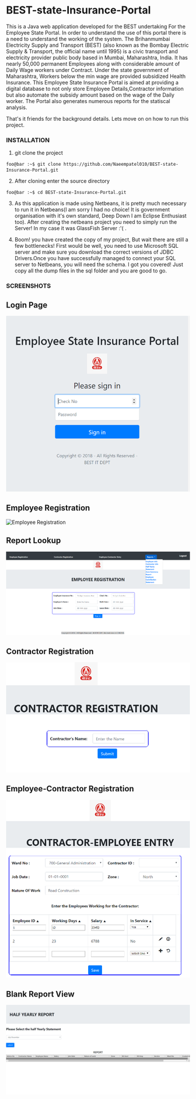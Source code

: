 # BEST-state-Insurance-Portal
This is a  Java web application developed for the BEST undertaking For the Employee State Portal. In order to understand the use of this portal there is a need to understand the working of the system. The Brihanmumbai Electricity Supply and Transport (BEST) (also known as the Bombay Electric Supply & Transport, the official name until 1995) is a civic transport and electricity provider public body based in Mumbai, Maharashtra, India. It has nearly 50,000 permanent Employees along with considerable amount of Daily Wage workers under Contract.
Under the state government of Maharashtra, Workers below the min wage are provided subsidized Health Insurance. This Employee State Insurance Portal is aimed at providing a digital database to not only store Employee Details,Contractor information but also automate the subsidy amount based on the wage of the Daily worker. The Portal also generates numerous reports for the statiscal analysis.

That's it friends for the background details. Lets move on on how to run this project.

### INSTALLATION

1. git clone the project
```console
foo@bar :~$ git clone https://github.com/Naeempatel010/BEST-state-Insurance-Portal.git
```

2. After cloning enter the source directory
```console
foo@bar :~$ cd BEST-state-Insurance-Portal.git
```
3. As this application is made using Netbeans, it is pretty much necessary to run it in Netbeans(I am sorry I had no choice! It is government organisation with it's own standard, Deep Down I am Eclipse Enthusiast too). After creating the netbeans project you need to simply run the Server! In my case it was GlassFish Server :'( . 

4. Boom! you have created the copy of my project, But wait there are still a few bottlenecks! First would be well, you need to use Microsoft SQL server and make sure you download the correct versions of JDBC Drivers.Once you have successfully managed to connect your SQL server to Netbeans, you will need the schema. I got you covered! Just copy all the dump files in the sql folder and you are good to go.

### SCREENSHOTS
## Login Page
![Login Page](https://github.com/Naeempatel010/BEST-state-Insurance-Portal/blob/master/website_images/index.jpeg)

## Employee Registration
![Employee Registration](https://github.com/Naeempatel010/BEST-state-Insurance-Portal/blob/master/website_images/main.jpgg)


## Report Lookup
![Report Lookup](https://github.com/Naeempatel010/BEST-state-Insurance-Portal/blob/master/website_images/reportshow.jpg)


## Contractor Registration
![Contractor Registration](https://github.com/Naeempatel010/BEST-state-Insurance-Portal/blob/master/website_images/contractor.jpg)


## Employee-Contractor Registration
![Employee-Contractor Registration](https://github.com/Naeempatel010/BEST-state-Insurance-Portal/blob/master/website_images/form.jpeg)


## Blank Report View
![Blank Report View](https://github.com/Naeempatel010/BEST-state-Insurance-Portal/blob/master/website_images/report1.jpg)
